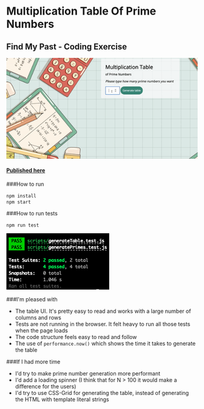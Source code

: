 # Multiplication Table Of Prime Numbers

## Find My Past - Coding Exercise

![Screenshot](https://github.com/aaadriana/fmp-prime-tables/blob/main/img/Animation.gif?raw=true)

#### [Published here](https://aaadriana.github.io/fmp-prime-tables/)

###How to run

```
npm install
npm start
```

###How to run tests

```
npm run test
```

![Screenshot](https://github.com/aaadriana/fmp-prime-tables/blob/main/img/testScreenshot.png?raw=true)

###I'm pleased with

- The table UI. It's pretty easy to read and works with a large number of columns and rows
- Tests are not running in the browser. It felt heavy to run all those tests when the page loads
- The code structure feels easy to read and follow
- The use of `performance.now()` which shows the time it takes to generate the table

###If I had more time

- I'd try to make prime number generation more performant
- I'd add a loading spinner (I think that for N > 100 it would make a difference for the users)
- I'd try to use CSS-Grid for generating the table, instead of generating the HTML with template literal strings
